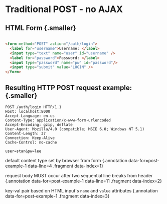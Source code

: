 # Traditional POST - no AJAX

## HTML Form {.smaller}

```html

<form method="POST" action="/auth/login">
  <label for="username">Username: </label>
  <input type="text" name="user" id="username" />
  <label for="password">Password: </label>
  <input type="password" name="pw" id="password"/>
  <input type="submit" value="LOGIN" />
</form>
```

## Resulting HTTP POST request example: {.smaller}

<div class='row'>
<div class='cell-4'>

``` {#post-example-1 data-span="11:1:16 .fragment data-style=highlight-in data-index=3"}
POST /auth/login HTTP/1.1
Host: localhost:8000
Accept-Language: en-us
Content-Type: application/x-www-form-urlencoded
Accept-Encoding: gzip, deflate
User-Agent: Mozilla/4.0 (compatible; MSIE 6.0; Windows NT 5.1)
Content-Length: 37
Connection: Keep-Alive
Cache-Control: no-cache

user=stan&pw=lee
```

</div>
<div class='cell-2 smallest'>

default content type set by browser from form {.annotation data-for=post-example-1 data-line=4 .fragment data-index=1}

request body MUST occur after two sequential line breaks from header {.annotation data-for=post-example-1 data-line=11 .fragment data-index=2}

key-val pair based on HTML input's `name` and `value` attributes {.annotation data-for=post-example-1 .fragment data-index=3}

</div>
</div>